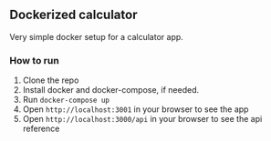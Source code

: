 ## Dockerized calculator

Very simple docker setup for a calculator app.

### How to run

1. Clone the repo
2. Install docker and docker-compose, if needed.
3. Run `docker-compose up`
4. Open `http://localhost:3001` in your browser to see the app
5. Open `http://localhost:3000/api` in your browser to see the api reference
